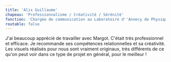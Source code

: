 ```yaml
---
title: 'Alix Guillaume'
chapeau: 'Professionnalisme / Créativité / Sérénité'
fonction: 'Chargée de communication au Laboratoire d''Annecy de Physique des Particules'
routable: false
---
```


J'ai beaucoup apprécié de travailler avec Margot. C'était très professionnel et efficace. Je recommande ses compétences relationnelles et sa créativité. Les visuels réalisés pour nous sont vraiment originaux, très différents de ce qu'on peut voir dans ce type de projet en général, pour le meilleur !